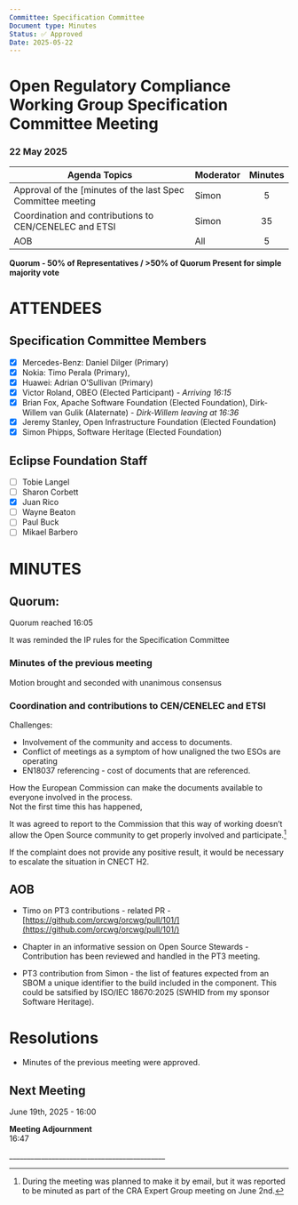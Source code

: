 ```yaml
---
Committee: Specification Committee
Document type: Minutes
Status: ✅ Approved
Date: 2025-05-22
---
```


# **Open Regulatory Compliance Working Group** Specification Committee Meeting

###  22 May 2025 

| Agenda Topics | Moderator | Minutes |
| ----- | ----- | :---: |
| Approval of the [minutes of the last Spec Committee meeting | Simon | 5 |
| Coordination and contributions to CEN/CENELEC and ETSI | Simon | 35 |
| AOB | All | 5 |

**Quorum \- 50% of Representatives / \>50% of Quorum Present for simple majority vote**  
 

# ATTENDEES

## Specification Committee Members

- [x] Mercedes-Benz:  Daniel Dilger (Primary)  
- [x] Nokia: Timo Perala (Primary),   
- [x] Huawei: Adrian O’Sullivan (Primary)   
- [x] Victor Roland, OBEO (Elected Participant) *\- Arriving 16:15*  
- [x] Brian Fox, Apache Software Foundation (Elected Foundation), Dirk-Willem van Gulik (Alaternate) \- *Dirk-Willem leaving at 16:36*  
- [x] Jeremy Stanley, Open Infrastructure Foundation (Elected Foundation)  
- [x] Simon Phipps, Software Heritage (Elected Foundation)

## Eclipse Foundation Staff

- [ ] Tobie Langel  
- [ ] Sharon Corbett  
- [x] Juan Rico  
- [ ] Wayne Beaton  
- [ ] Paul Buck  
- [ ] Mikael Barbero

# MINUTES

## Quorum: 

Quorum reached 16:05

It was reminded the IP rules for the Specification Committee  

### Minutes of the previous meeting

Motion brought and seconded with unanimous consensus

### Coordination and contributions to CEN/CENELEC and ETSI

Challenges:

- Involvement of the community and access to documents.  
- Conflict of meetings as a symptom of how unaligned the two ESOs are operating  
- EN18037 referencing \- cost of documents that are referenced.

How the European Commission can make the documents available to everyone involved in the process.  
Not the first time this has happened,

It was agreed to report to the Commission that this way of working doesn’t allow the Open Source community to get properly involved and participate.[^1] 

If the complaint does not provide any positive result, it would be necessary to escalate the situation in CNECT H2.

## AOB

- Timo on PT3 contributions \- related PR \- [https://github.com/orcwg/orcwg/pull/101/](https://github.com/orcwg/orcwg/pull/101/)   
- Chapter in an informative session on Open Source Stewards \- Contribution has been reviewed and handled in the PT3 meeting.  
    
- PT3 contribution from Simon \- the list of features expected from an SBOM a unique identifier to the build included in the component. This could be satsified by ISO/IEC 18670:2025 (SWHID from my sponsor Software Heritage).

# Resolutions

* Minutes of the previous meeting were approved.

## Next Meeting

June 19th, 2025 \- 16:00

**Meeting Adjournment**  
16:47

\_\_\_\_\_\_\_\_\_\_\_\_\_\_\_\_\_\_\_\_\_\_\_\_\_\_\_\_\_\_\_\_\_\_\_\_\_\_\_\_\_\_\_\_

[^1]:  During the meeting was planned to make it by email, but it was reported to be minuted as part of the CRA Expert Group meeting on June 2nd.